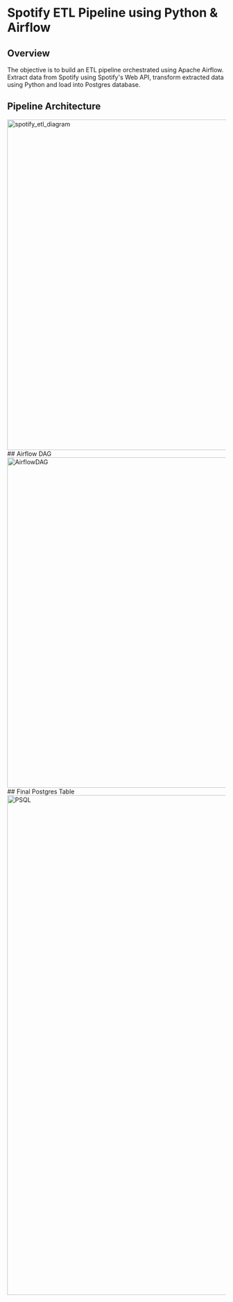 # Spotify ETL Pipeline using Python & Airflow
## Overview
The objective is to build an ETL pipeline orchestrated using Apache Airflow. Extract data from Spotify using Spotify's Web API, transform extracted data using Python and load into Postgres database.
## Pipeline Architecture
<img width="761" alt="spotify_etl_diagram" src="https://github.com/devallasaitej/Spotify_ETL_Airflow/assets/64268620/c6163f70-4a81-4bd6-91bb-517db7febc40">
## Airflow DAG
<img width="761" alt="AirflowDAG" src="https://github.com/devallasaitej/Spotify_ETL_Airflow/assets/64268620/5d3c3da1-d02a-4d99-ad5c-f2e304ff12c7">
## Final Postgres Table
<img width="1151" alt="PSQL" src="https://github.com/devallasaitej/Spotify_ETL_Airflow/assets/64268620/6876d77b-1343-4c86-9688-58c457fc412e">

